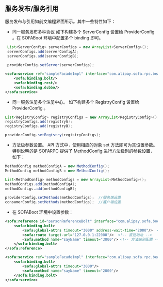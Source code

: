 ## 服务发布/服务引用
服务发布与引用如前文编程界面所示。其中一些特性如下：

* 同一服务发布多种协议
如下构建多个 ServerConfig 设置给 ProviderConfig 。在 SOFABoot 环境中配置多个 binding 即可。
```java
 List<ServerConfig> serverConfigs = new ArrayList<ServerConfig>();
 serverConfigs.add(serverConfigA);
 serverConfigs.add(serverConfigB);
 
 providerConfig.setServer(serverConfigs);
```
```xml
<sofa:service ref="sampleFacadeImpl" interface="com.alipay.sofa.rpc.bean.SampleFacade">
    <sofa:binding.bolt/>
    <sofa:binding.rest/>
    <sofa:binding.dubbo/>
</sofa:service>
```

* 同一服务注册多个注册中心。
如下构建多个 RegistryConfig 设置给 ProviderConfig 。
```java
List<RegistryConfig> registryConfigs = new ArrayList<RegistryConfig>();
registryConfigs.add(registryA);
registryConfigs.add(registryB);

providerConfig.setRegistry(registryConfigs);
```

* 方法级参数设置。
API 方式中，使用相应的对象 set 方法即可为其设置参数。特别说明的是 SOFARPC 提供了 MethodConfig 进行方法级别的参数设置，如下：
```java
MethodConfig methodConfigA = new MethodConfig();
MethodConfig methodConfigB = new MethodConfig();

List<MethodConfig> methodConfigs = new ArrayList<MethodConfig>();
methodConfigs.add(methodConfigA);
methodConfigs.add(methodConfigB);
        
providerConfig.setMethods(methodConfigs);  //服务端设置
consumerConfig.setMethods(methodConfigs);  //客户端设置
```
* 在 SOFABoot 环境中设置参数：
```xml
<sofa:reference id="personReferenceBolt" interface="com.alipay.sofa.boot.examples.demo.rpc.bean.PersonService">
    <sofa:binding.bolt>
        <sofa:global-attrs timeout="3000" address-wait-time="2000"/>  <!-- 调用超时；地址等待时间。 -->
        <sofa:route target-url="127.0.0.1:22000"/>  <!-- 直连地址 -->
        <sofa:method name="sayName" timeout="3000"/> <!-- 方法级别配置 -->
    </sofa:binding.bolt>
</sofa:reference>

<sofa:service ref="sampleFacadeImpl" interface="com.alipay.sofa.rpc.bean.SampleFacade">
    <sofa:binding.bolt>
        <sofa:global-attrs timeout="3000"/>
        <sofa:method name="sayName" timeout="2000"/>
    </sofa:binding.bolt>
</sofa:service>
```